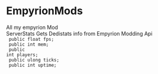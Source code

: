 # EmpyrionMods
All my empyrion Mod<br>
ServerStats
Gets Dedistats info from Empyrion Modding Api<br>
<code>
public float fps;<br>
public int mem;<br>
public int players;<br>
public ulong ticks;<br>
public int uptime;<br>
  </code>
